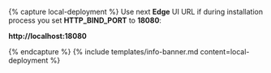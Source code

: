 {% capture local-deployment %}
Use next **Edge** UI URL if during installation process you set **HTTP_BIND_PORT** to **18080**:

**http://localhost:18080**

{% endcapture %}
{% include templates/info-banner.md content=local-deployment %}